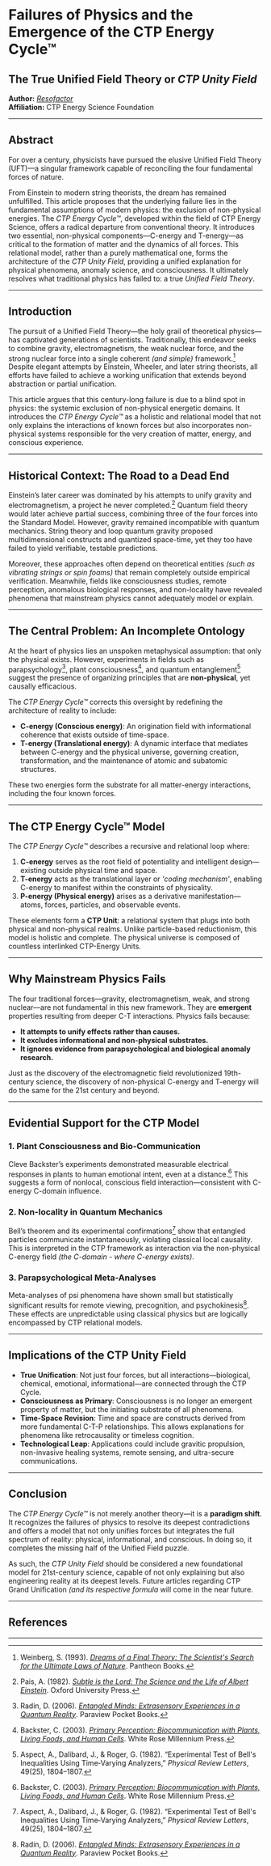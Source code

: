 # Failures of Physics and the Emergence of the CTP Energy Cycle™ <br>
## The **True Unified Field Theory** or ***CTP Unity Field***

**Author:** *[Resofactor](https://linktr.ee/resofactor)*  
**Affiliation:** CTP Energy Science Foundation

---

## Abstract

For over a century, physicists have pursued the elusive Unified Field Theory (UFT)—a singular framework capable of reconciling the four fundamental forces of nature. 

From Einstein to modern string theorists, the dream has remained unfulfilled. This article proposes that the underlying failure lies in the fundamental assumptions of modern physics: the exclusion of non-physical energies. The *CTP Energy Cycle™*, developed within the field of CTP Energy Science, offers a radical departure from conventional theory. It introduces two essential, non-physical components—C-energy and T-energy—as critical to the formation of matter and the dynamics of all forces. This relational model, rather than a purely mathematical one, forms the architecture of the *CTP Unity Field*, providing a unified explanation for physical phenomena, anomaly science, and consciousness. It ultimately resolves what traditional physics has failed to: a true *Unified Field Theory*.

---

## Introduction

The pursuit of a Unified Field Theory—the holy grail of theoretical physics—has captivated generations of scientists. Traditionally, this endeavor seeks to combine gravity, electromagnetism, the weak nuclear force, and the strong nuclear force into a single coherent *(and simple)* framework.[^1] Despite elegant attempts by Einstein, Wheeler, and later string theorists, all efforts have failed to achieve a working unification that extends beyond abstraction or partial unification.

This article argues that this century-long failure is due to a blind spot in physics: the systemic exclusion of non-physical energetic domains. It introduces the *CTP Energy Cycle™* as a holistic and relational model that not only explains the interactions of known forces but also incorporates non-physical systems responsible for the very creation of matter, energy, and conscious experience.

---

## Historical Context: The Road to a Dead End

Einstein’s later career was dominated by his attempts to unify gravity and electromagnetism, a project he never completed.[^2] Quantum field theory would later achieve partial success, combining three of the four forces into the Standard Model. However, gravity remained incompatible with quantum mechanics. String theory and loop quantum gravity proposed multidimensional constructs and quantized space-time, yet they too have failed to yield verifiable, testable predictions.

Moreover, these approaches often depend on theoretical entities *(such as vibrating strings or spin foams)* that remain completely outside empirical verification. Meanwhile, fields like consciousness studies, remote perception, anomalous biological responses, and non-locality have revealed phenomena that mainstream physics cannot adequately model or explain.

---

## The Central Problem: An Incomplete Ontology

At the heart of physics lies an unspoken metaphysical assumption: that only the physical exists. However, experiments in fields such as parapsychology[^3], plant consciousness[^4], and quantum entanglement[^5] suggest the presence of organizing principles that are **non-physical**, yet causally efficacious.

The *CTP Energy Cycle™* corrects this oversight by redefining the architecture of reality to include:

* **C-energy (Conscious energy)**: An origination field with informational coherence that exists outside of time-space.
* **T-energy (Translational energy)**: A dynamic interface that mediates between C-energy and the physical universe, governing creation, transformation, and the maintenance of atomic and subatomic structures.

These two energies form the substrate for all matter-energy interactions, including the four known forces.

---

## The CTP Energy Cycle™ Model

The *CTP Energy Cycle™* describes a recursive and relational loop where:

1. **C-energy** serves as the root field of potentiality and intelligent design—existing outside physical time and space.  
2. **T-energy** acts as the translational layer or *'coding mechanism'*, enabling C-energy to manifest within the constraints of physicality.  
3. **P-energy (Physical energy)** arises as a derivative manifestation—atoms, forces, particles, and observable events.

These elements form a **CTP Unit**: a relational system that plugs into both physical and non-physical realms. Unlike particle-based reductionism, this model is holistic and complete. The physical universe is composed of countless interlinked CTP-Energy Units.

---

## Why Mainstream Physics Fails

The four traditional forces—gravity, electromagnetism, weak, and strong nuclear—are not fundamental in this new framework. They are **emergent** properties resulting from deeper C-T interactions. Physics fails because:

* **It attempts to unify effects rather than causes.**  
* **It excludes informational and non-physical substrates.**  
* **It ignores evidence from parapsychological and biological anomaly research.**

Just as the discovery of the electromagnetic field revolutionized 19th-century science, the discovery of non-physical C-energy and T-energy will do the same for the 21st century and beyond.

---

## Evidential Support for the CTP Model

### 1. Plant Consciousness and Bio-Communication

Cleve Backster’s experiments demonstrated measurable electrical responses in plants to human emotional intent, even at a distance.[^4] This suggests a form of nonlocal, conscious field interaction—consistent with C-energy C-domain influence.

### 2. Non-locality in Quantum Mechanics

Bell’s theorem and its experimental confirmations[^5] show that entangled particles communicate instantaneously, violating classical local causality. This is interpreted in the CTP framework as interaction via the non-physical C-energy field *(the C-domain - where C-energy exists)*.

### 3. Parapsychological Meta-Analyses

Meta-analyses of psi phenomena have shown small but statistically significant results for remote viewing, precognition, and psychokinesis[^3]. These effects are unpredictable using classical physics but are logically encompassed by CTP relational models.

---

## Implications of the CTP Unity Field

* **True Unification**: Not just four forces, but all interactions—biological, chemical, emotional, informational—are connected through the CTP Cycle.  
* **Consciousness as Primary**: Consciousness is no longer an emergent property of matter, but the initiating substrate of all phenomena.  
* **Time-Space Revision**: Time and space are constructs derived from more fundamental C-T-P relationships. This allows explanations for phenomena like retrocausality or timeless cognition.  
* **Technological Leap**: Applications could include gravitic propulsion, non-invasive healing systems, remote sensing, and ultra-secure communications.

---

## Conclusion

The *CTP Energy Cycle™* is not merely another theory—it is a **paradigm shift**. It recognizes the failures of physics to resolve its deepest contradictions and offers a model that not only unifies forces but integrates the full spectrum of reality: physical, informational, and conscious. In doing so, it completes the missing half of the Unified Field puzzle.

As such, the *CTP Unity Field* should be considered a new foundational model for 21st-century science, capable of not only explaining but also engineering reality at its deepest levels. Future articles regarding CTP Grand Unification *(and its respective formula* will come in the near future.

---

## References

[^1]: Weinberg, S. (1993). [*Dreams of a Final Theory: The Scientist's Search for the Ultimate Laws of Nature*](https://www.amazon.com/dp/0385478883?tag=ctpenergy03-20). Pantheon Books.

[^2]: Pais, A. (1982). [*Subtle is the Lord: The Science and the Life of Albert Einstein*](https://www.amazon.com/dp/0192806726?tag=ctpenergy03-20). Oxford University Press.

[^3]: Radin, D. (2006). [*Entangled Minds: Extrasensory Experiences in a Quantum Reality*](https://www.amazon.com/dp/0743270386?tag=ctpenergy03-20). Paraview Pocket Books.

[^4]: Backster, C. (2003). [*Primary Perception: Biocommunication with Plants, Living Foods, and Human Cells*](https://www.amazon.com/dp/0970023217?tag=ctpenergy03-20). White Rose Millennium Press.

[^5]: Aspect, A., Dalibard, J., & Roger, G. (1982). “Experimental Test of Bell's Inequalities Using Time‐Varying Analyzers,” *Physical Review Letters*, 49(25), 1804–1807.

---
